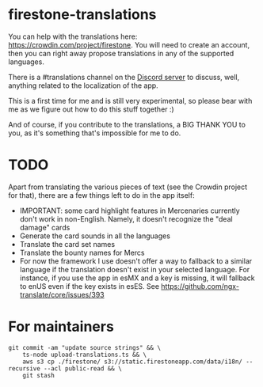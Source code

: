 # firestone-translations

You can help with the translations here: https://crowdin.com/project/firestone. You will need to create an account, then you can right away propose translations in any of the supported languages.

There is a #translations channel on the [Discord server](https://discord.gg/FhEHn8w) to discuss, well, anything related to the localization of the app.

This is a first time for me and is still very experimental, so please bear with me as we figure out how to do this stuff together :)

And of course, if you contribute to the translations, a BIG THANK YOU to you, as it's something that's impossible for me to do.

# TODO

Apart from translating the various pieces of text (see the Crowdin project for that), there are a few things left to do in the app itself:

-   IMPORTANT: some card highlight features in Mercenaries currently don't work in non-English. Namely, it doesn't recognize the "deal damage" cards
-   Generate the card sounds in all the languages
-   Translate the card set names
-   Translate the bounty names for Mercs
-   For now the framework I use doesn't offer a way to fallback to a similar language if the translation doesn't exist in your selected language. For instance, if you use the app in esMX and a key is missing, it will fallback to enUS even if the key exists in esES. See https://github.com/ngx-translate/core/issues/393

# For maintainers

```
git commit -am "update source strings" && \
    ts-node upload-translations.ts && \
    aws s3 cp ./firestone/ s3://static.firestoneapp.com/data/i18n/ --recursive --acl public-read && \
    git stash
```
